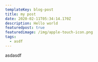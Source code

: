 ```yaml
---
templateKey: blog-post
title: my post
date: 2020-02-11T05:34:14.170Z
description: Hello world
featuredpost: true
featuredimage: /img/apple-touch-icon.png
tags:
  - asdf
---
```

asdasdf
